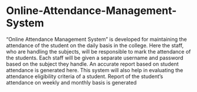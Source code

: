 # Online-Attendance-Management-System
“Online Attendance Management System” is developed for maintaining the attendance of the student on the daily basis in the college. Here the staff, who are handling the subjects, will be responsible to mark the attendance of the students. Each staff will be given a separate username and password based on the subject they handle. An accurate report based on student attendance is generated here. This system will also help in evaluating the attendance eligibility criteria of a student. Report of the student’s attendance on weekly and monthly basis is generated
